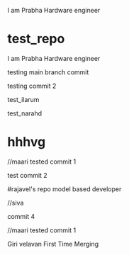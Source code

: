 
I am Prabha Hardware engineer

# test_repo
I am Prabha 
Hardware engineer


testing main branch commit

testing commit 2

test_ilarum

test_narahd

hhhvg
=======

//maari tested commit 1

test commit 2

#rajavel's repo
model based developer


//siva 

commit 4

//maari 
tested commit 1

Giri velavan First Time Merging